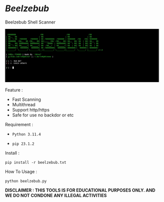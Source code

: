 # _Beelzebub_
Beelzebub Shell Scanner

<img src="https://raw.githubusercontent.com/InMyMine7/Beelzebub/main/beelzebub.jpg">

Feature : 
- Fast Scanning
- Multithread
- Support http/https
- Safe for use no backdor or etc

Requirement :

- `Python 3.11.4`

- `pip 23.1.2`

Install :

```
pip install -r beelzebub.txt
```
How To Usage :

```
python beelzebub.py
```

**DISCLAIMER : THIS TOOLS IS FOR EDUCATIONAL PURPOSES ONLY. 
AND WE DO NOT CONDONE ANY ILLEGAL ACTIVITIES**
